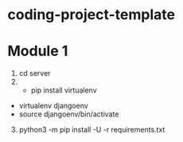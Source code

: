 # coding-project-template

# Module 1
1. cd server
2. - pip install virtualenv
- virtualenv djangoenv
- source djangoenv/bin/activate
3. python3 -m pip install -U -r requirements.txt
<!-- 4. python3 manage.py runserver -->

